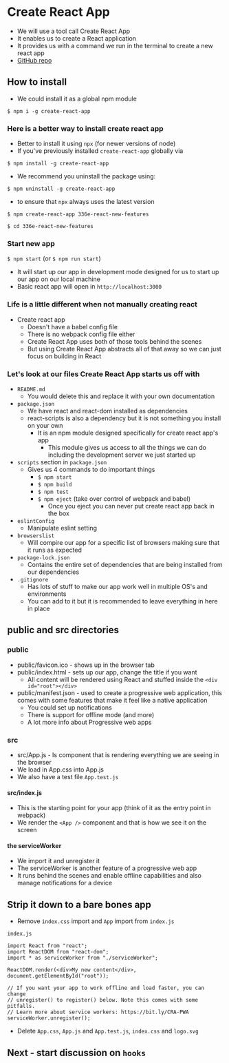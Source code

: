 # Create React App
* We will use a tool call Create React App
* It enables us to create a React application
* It provides us with a command we run in the terminal to create a new react app
* [GitHub repo](https://github.com/facebook/create-react-app)

## How to install
* We could install it as a global npm module

`$ npm i -g create-react-app`

### Here is a better way to install create react app
* Better to install it using `npx` (for newer versions of node)
* If you've previously installed `create-react-app` globally via 

`$ npm install -g create-react-app`

* We recommend you uninstall the package using:

`$ npm uninstall -g create-react-app`

* to ensure that `npx` always uses the latest version

`$ npm create-react-app 336e-react-new-features`

`$ cd 336e-react-new-features`

### Start new app
`$ npm start` (or `$ npm run start`)

* It will start up our app in development mode designed for us to start up our app on our local machine
* Basic react app will open in `http://localhost:3000`

### Life is a little different when not manually creating react
* Create react app
    - Doesn't have a babel config file
    - There is no webpack config file either
    - Create React App uses both of those tools behind the scenes
    - But using Create React App abstracts all of that away so we can just focus on building in React

### Let's look at our files Create React App starts us off with
* `README.md`
    - You would delete this and replace it with your own documentation
* `package.json`
    - We have react and react-dom installed as dependencies
    - react-scripts is also a dependency but it is not something you install on your own
        + It is an npm module designed specifically for create react app's app
            * This module gives us access to all the things we can do including the development server we just started up
* `scripts` section in `package.json`
    - Gives us 4 commands to do important things
        + `$ npm start`
        + `$ npm build`
        + `$ npm test`
        + `$ npm eject` (take over control of webpack and babel)
            * Once you eject you can never put create react app back in the box
* `eslintConfig`
    - Manipulate eslint setting
* `browserslist`
    - Will compire our app for a specific list of browsers making sure that it runs as expected
* `package-lock.json`
    - Contains the entire set of dependencies that are being installed from our dependencies
* `.gitignore`
    - Has lots of stuff to make our app work well in multiple OS's and environments
    - You can add to it but it is recommended to leave everything in here in place

## public and src directories
### public
* public/favicon.ico - shows up in the browser tab
* public/index.html - sets up our app, change the title if you want
    - All content will be rendered using React and stuffed inside the `<div id="root"></div>`
* public/manifest.json - used to create a progressive web application, this comes with some features that make it feel like a native application
    - You could set up notifications
    - There is support for offline mode (and more)
    - A lot more info about Progressive web apps 

### src
* src/App.js - Is component that is rendering everything we are seeing in the browser
* We load in App.css into App.js
* We also have a test file `App.test.js`

#### src/index.js
* This is the starting point for your app (think of it as the entry point in webpack)
* We render the `<App />` component and that is how we see it on the screen

#### the serviceWorker
* We import it and unregister it
* The serviceWorker is another feature of a progressive web app
* It runs behind the scenes and enable offline capabilities and also manage notifications for a device

## Strip it down to a bare bones app
* Remove `index.css` import and `App` import from `index.js`

`index.js`

```
import React from "react";
import ReactDOM from "react-dom";
import * as serviceWorker from "./serviceWorker";

ReactDOM.render(<div>My new content</div>, document.getElementById("root"));

// If you want your app to work offline and load faster, you can change
// unregister() to register() below. Note this comes with some pitfalls.
// Learn more about service workers: https://bit.ly/CRA-PWA
serviceWorker.unregister();
```

* Delete `App.css`, `App.js` and `App.test.js`, `index.css` and `logo.svg`

## Next - start discussion on `hooks`
